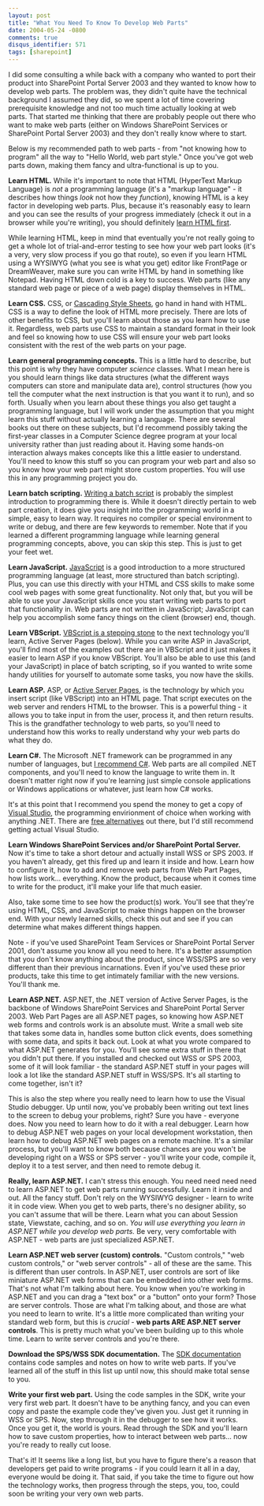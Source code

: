 ```yaml
---
layout: post
title: "What You Need To Know To Develop Web Parts"
date: 2004-05-24 -0800
comments: true
disqus_identifier: 571
tags: [sharepoint]
---
```

I did some consulting a while back with a company who wanted to port
their product into SharePoint Portal Server 2003 and they wanted to know
how to develop web parts. The problem was, they didn't quite have the
technical background I assumed they did, so we spent a lot of time
covering prerequisite knowledge and not too much time actually looking
at web parts. That started me thinking that there are probably people
out there who want to make web parts (either on Windows SharePoint
Services or SharePoint Portal Server 2003) and they don't really know
where to start.

 Below is my recommended path to web parts - from "not knowing how to
program" all the way to "Hello World, web part style." Once you've got
web parts down, making them fancy and ultra-functional is up to you.

 **Learn HTML.** While it's important to note that HTML (HyperText
Markup Language) is *not* a programming language (it's a "markup
language" - it describes how things *look* not how they *function*),
knowing HTML is a key factor in developing web parts. Plus, because it's
reasonably easy to learn and you can see the results of your progress
immediately (check it out in a browser while you're writing), you should
definitely [learn HTML
first](http://www.w3schools.com/html/default.asp).

 While learning HTML, keep in mind that eventually you're not really
going to get a whole lot of trial-and-error testing to see how your web
part looks (it's a very, very slow process if you go that route), so
even if you learn HTML using a WYSIWYG (what you see is what you get)
editor like FrontPage or DreamWeaver, make sure you can write HTML by
hand in something like Notepad. Having HTML down cold is a key to
success. Web parts (like any standard web page or piece of a web page)
display themselves in HTML.

 **Learn CSS.** CSS, or [Cascading Style
Sheets](http://www.w3schools.com/css/default.asp), go hand in hand with
HTML. CSS is a way to define the look of HTML more precisely. There are
lots of other benefits to CSS, but you'll learn about those as you learn
how to use it. Regardless, web parts use CSS to maintain a standard
format in their look and feel so knowing how to use CSS will ensure your
web part looks consistent with the rest of the web parts on your page.

 **Learn general programming concepts.** This is a little hard to
describe, but this point is why they have computer *science* classes.
What I mean here is you should learn things like data structures (what
the different ways computers can store and manipulate data are), control
structures (how you tell the computer what the next instruction is that
you want it to run), and so forth. Usually when you learn about these
things you also get taught a programming language, but I will work under
the assumption that you might learn this stuff without actually learning
a language. There are several books out there on these subjects, but I'd
recommend possibly taking the first-year classes in a Computer Science
degree program at your local university rather than just reading about
it. Having some hands-on interaction always makes concepts like this a
little easier to understand. You'll need to know this stuff so you can
program your web part and also so you know how your web part might store
custom properties. You will use this in any programming project you do.

 **Learn batch scripting.** [Writing a batch
script](http://www.ericphelps.com/batch/) is probably the simplest
introduction to programming there is. While it doesn't directly pertain
to web part creation, it does give you insight into the programming
world in a simple, easy to learn way. It requires no compiler or special
environment to write or debug, and there are few keywords to remember.
Note that if you learned a different programming language while learning
general programming concepts, above, you can skip this step. This is
just to get your feet wet.

 **Learn JavaScript.**
[JavaScript](http://www.w3schools.com/js/default.asp) is a good
introduction to a more structured programming language (at least, more
structured than batch scripting). Plus, you can use this directly with
your HTML and CSS skills to make some cool web pages with some great
functionality. Not only that, but you will be able to use your
JavaScript skills once you start writing web parts to port that
functionality in. Web parts are not written in JavaScript; JavaScript
can help you accomplish some fancy things on the client (browser) end,
though.

 **Learn VBScript.** [VBScript is a stepping
stone](http://www.w3schools.com/vbscript/default.asp) to the next
technology you'll learn, Active Server Pages (below). While you can
write ASP in JavaScript, you'll find most of the examples out there are
in VBScript and it just makes it easier to learn ASP if you know
VBScript. You'll also be able to use this (and your JavaScript) in place
of batch scripting, so if you wanted to write some handy utilities for
yourself to automate some tasks, you now have the skills.

 **Learn ASP.** ASP, or [Active Server
Pages](http://www.w3schools.com/asp/asp_examples.asp), is the technology
by which you insert script (like VBScript) into an HTML page. That
script executes on the web server and renders HTML to the browser. This
is a powerful thing - it allows you to take input in from the user,
process it, and then return results. This is the grandfather technology
to web parts, so you'll need to understand how this works to really
understand why your web parts do what they do.

 **Learn C#.** The Microsoft .NET framework can be programmed in any
number of languages, but [I recommend
C#](http://msdn.microsoft.com/vcsharp/). Web parts are all compiled
.NET components, and you'll need to know the language to write them in.
It doesn't matter right now if you're learning just simple console
applications or Windows applications or whatever, just learn how C#
works.

 It's at this point that I recommend you spend the money to get a copy
of [Visual Studio](http://msdn.microsoft.com/vstudio/), the programming
envirionment of choice when working with anything .NET. There are [free
alternatives](http://www.icsharpcode.com/OpenSource/SD/Default.aspx) out
there, but I'd still recommend getting actual Visual Studio.

 **Learn Windows SharePoint Services and/or SharePoint Portal Server.**
Now it's time to take a short detour and actually install WSS or SPS
2003. If you haven't already, get this fired up and learn it inside and
how. Learn how to configure it, how to add and remove web parts from Web
Part Pages, how lists work... everything. Know the product, because when
it comes time to write for the product, it'll make your life that much
easier.

 Also, take some time to see how the product(s) work. You'll see that
they're using HTML, CSS, and JavaScript to make things happen on the
browser end. With your newly learned skills, check this out and see if
you can determine what makes different things happen.

 Note - if you've used SharePoint Team Services or SharePoint Portal
Server 2001, don't assume you know all you need to here. It's a better
assumption that you don't know anything about the product, since WSS/SPS
are so very different than their previous incarnations. Even if you've
used these prior products, take this time to get intimately familiar
with the new versions. You'll thank me.

 **Learn ASP.NET.** ASP.NET, the .NET version of Active Server Pages, is
the backbone of Windows SharePoint Services and SharePoint Portal Server
2003. Web Part Pages are all ASP.NET pages, so knowing how ASP.NET web
forms and controls work is an absolute must. Write a small web site that
takes some data in, handles some button click events, does something
with some data, and spits it back out. Look at what you wrote compared
to what ASP.NET generates for you. You'll see some extra stuff in there
that you didn't put there. If you installed and checked out WSS or SPS
2003, some of it will look familiar - the standard ASP.NET stuff in your
pages will look a lot like the standard ASP.NET stuff in WSS/SPS. It's
all starting to come together, isn't it?

 This is also the step where you really need to learn how to use the
Visual Studio debugger. Up until now, you've probably been writing out
text lines to the screen to debug your problems, right? Sure you have -
everyone does. Now you need to learn how to do it with a real debugger.
Learn how to debug ASP.NET web pages on your local development
workstation, then learn how to debug ASP.NET web pages on a remote
machine. It's a similar process, but you'll want to know both because
chances are you won't be developing right on a WSS or SPS server -
you'll write your code, compile it, deploy it to a test server, and then
need to remote debug it.

 **Really, learn ASP.NET.** I can't stress this enough. You need need
need need to learn ASP.NET to get web parts running successfully. Learn
it inside and out. All the fancy stuff. Don't rely on the WYSIWYG
designer - learn to write it in code view. When you get to web parts,
there's no designer ability, so you can't assume that will be there.
Learn what you can about Session state, Viewstate, caching, and so on.
*You will use everything you learn in ASP.NET while you develop web
parts.* Be very, very comfortable with ASP.NET - web parts are just
specialized ASP.NET.

 **Learn ASP.NET web server (custom) controls.** "Custom controls," "web
custom controls," or "web server controls" - all of these are the same.
This is different than user controls. In ASP.NET, user controls are sort
of like miniature ASP.NET web forms that can be embedded into other web
forms. That's not what I'm talking about here. You know when you're
working in ASP.NET and you can drag a "text box" or a "button" onto your
form? Those are server controls. Those are what I'm talking about, and
those are what you need to learn to write. It's a little more
complicated than writing your standard web form, but this is *crucial* -
**web parts ARE ASP.NET server controls**. This is pretty much what
you've been building up to this whole time. Learn to write server
controls and you're there.

 **Download the SPS/WSS SDK documentation.** The [SDK
documentation](http://www.microsoft.com/downloads/details.aspx?FamilyID=1C64AF62-C2E9-4CA3-A2A0-7D4319980011&displaylang=en)
contains code samples and notes on how to write web parts. If you've
learned all of the stuff in this list up until now, this should make
total sense to you.

 **Write your first web part.** Using the code samples in the SDK, write
your very first web part. It doesn't have to be anything fancy, and you
can even copy and paste the example code they've given you. Just get it
running in WSS or SPS. Now, step through it in the debugger to see how
it works. Once you get it, the world is yours. Read through the SDK and
you'll learn how to save custom properties, how to interact between web
parts... now you're ready to really cut loose.


 That's it! It seems like a long list, but you have to figure there's a
reason that developers get paid to write programs - if you could learn
it all in a day, everyone would be doing it. That said, if you take the
time to figure out how the technology works, then progress through the
steps, you, too, could soon be writing your very own web parts.
